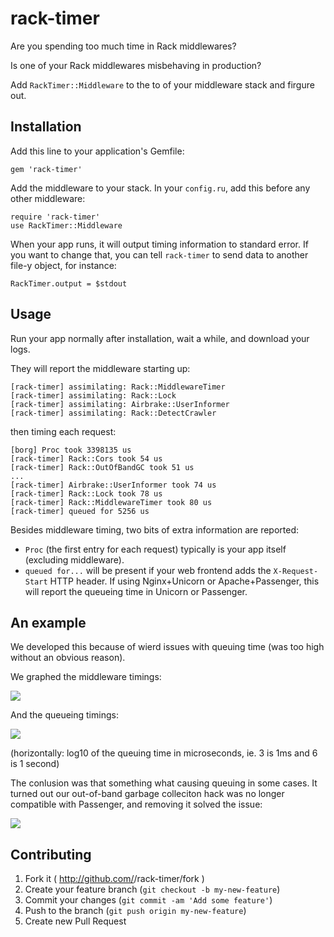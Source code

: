 # rack-timer

Are you spending too much time in Rack middlewares?

Is one of your Rack middlewares misbehaving in production?

Add `RackTimer::Middleware` to the to of your middleware stack and firgure out.

## Installation

Add this line to your application's Gemfile:

    gem 'rack-timer'

Add the middleware to your stack. In your `config.ru`, add this before any other
middleware:

    require 'rack-timer'
    use RackTimer::Middleware

When your app runs, it will output timing information to standard error.
If you want to change that, you can tell `rack-timer` to send data to another
file-y object, for instance:

    RackTimer.output = $stdout
    

## Usage

Run your app normally after installation, wait a while, and download your logs.

They will report the middleware starting up:

    [rack-timer] assimilating: Rack::MiddlewareTimer
    [rack-timer] assimilating: Rack::Lock
    [rack-timer] assimilating: Airbrake::UserInformer
    [rack-timer] assimilating: Rack::DetectCrawler

then timing each request:

    [borg] Proc took 3398135 us
    [rack-timer] Rack::Cors took 54 us
    [rack-timer] Rack::OutOfBandGC took 51 us
    ...
    [rack-timer] Airbrake::UserInformer took 74 us
    [rack-timer] Rack::Lock took 78 us
    [rack-timer] Rack::MiddlewareTimer took 80 us
    [rack-timer] queued for 5256 us

Besides middleware timing, two bits of extra information are reported:

- `Proc` (the first entry for each request) typically is your app itself
  (excluding middleware).
- `queued for...` will be present if your web frontend adds the `X-Request-Start`
  HTTP header. If using Nginx+Unicorn or Apache+Passenger, this will report the
  queueing time in Unicorn or Passenger.

## An example

We developed this because of wierd issues with queuing time (was too high
without an obvious reason).

We graphed the middleware timings:

![](http://cl.ly/image/460a3z060F3B/capture%202014-03-12%20at%2016.51.53.png)

And the queueing timings:

![](http://cl.ly/image/2D2336390628/capture%202014-03-12%20at%2013.25.43.png)

(horizontally: log10 of the queuing time in microseconds, ie. 3 is 1ms and 6 is
1 second)

The conlusion was that something what causing queuing in some cases. It turned
out our out-of-band garbage colleciton hack was no longer compatible with
Passenger, and removing it solved the issue:

![](http://cl.ly/image/3z0V40291P46/capture%202014-03-12%20at%2014.18.55.png)

## Contributing

1. Fork it ( http://github.com/<my-github-username>/rack-timer/fork )
2. Create your feature branch (`git checkout -b my-new-feature`)
3. Commit your changes (`git commit -am 'Add some feature'`)
4. Push to the branch (`git push origin my-new-feature`)
5. Create new Pull Request
